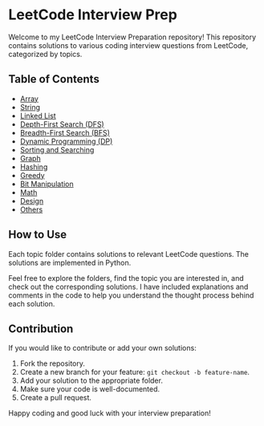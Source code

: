# LeetCode Interview Prep

Welcome to my LeetCode Interview Preparation repository! This repository contains solutions to various coding interview questions from LeetCode, categorized by topics.

## Table of Contents

- [Array](./Arrays)
- [String](./Strings)
- [Linked List](./LinkedLists)
- [Depth-First Search (DFS)](./DFS)
- [Breadth-First Search (BFS)](./bfs)
- [Dynamic Programming (DP)](./DP)
- [Sorting and Searching](./Sort-Search)
- [Graph](./Graphs)
- [Hashing](./Hashing)
- [Greedy](./Greedy)
- [Bit Manipulation](./Bit-Manipulation)
- [Math](./Math)
- [Design](./Design)
- [Others](./Others)

## How to Use

Each topic folder contains solutions to relevant LeetCode questions. The solutions are implemented in Python.

Feel free to explore the folders, find the topic you are interested in, and check out the corresponding solutions. I have included explanations and comments in the code to help you understand the thought process behind each solution.

## Contribution

If you would like to contribute or add your own solutions:

1. Fork the repository.
2. Create a new branch for your feature: `git checkout -b feature-name`.
3. Add your solution to the appropriate folder.
4. Make sure your code is well-documented.
5. Create a pull request.

Happy coding and good luck with your interview preparation!

